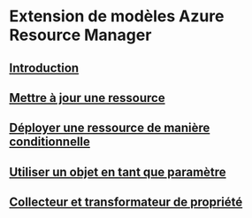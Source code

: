 # Extension de modèles Azure Resource Manager
## [Introduction](./index.md)
## [Mettre à jour une ressource](./update-resource.md)
## [Déployer une ressource de manière conditionnelle](./conditional-deploy.md)
## [Utiliser un objet en tant que paramètre](./objects-as-parameters.md)
## [Collecteur et transformateur de propriété](./collector.md)
